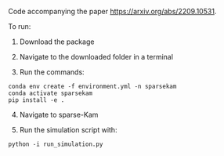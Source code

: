 Code accompanying the paper https://arxiv.org/abs/2209.10531.

To run:

1. Download the package

2. Navigate to the downloaded folder in a terminal

3. Run the commands:
```
conda env create -f environment.yml -n sparsekam
conda activate sparsekam
pip install -e .
```

4. Navigate to sparse-Kam

5. Run the simulation script with:

```
python -i run_simulation.py
```
